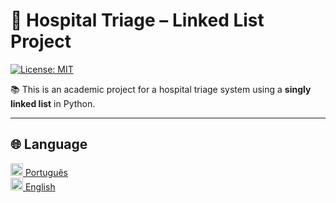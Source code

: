 # 🏥 Hospital Triage – Linked List Project

[![License: MIT](https://img.shields.io/badge/License-MIT-yellow.svg)](https://opensource.org/licenses/MIT)

📚 This is an academic project for a hospital triage system using a **singly linked list** in Python.

---

## 🌐 Language

<a href="./README-pt.md"><img src="https://cdn.jsdelivr.net/gh/hjnilsson/country-flags/svg/br.svg" width="20"/> Português</a>  
<a href="./README-en.md"><img src="https://cdn.jsdelivr.net/gh/hjnilsson/country-flags/svg/us.svg" width="20"/> English</a>
